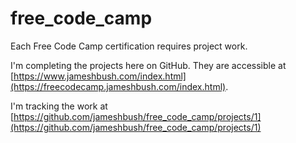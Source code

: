 # free_code_camp

Each Free Code Camp certification requires project work.

I'm completing the projects here on GitHub.
They are accessible at [https://www.jameshbush.com/index.html](https://freecodecamp.jameshbush.com/index.html).

I'm tracking the work at [https://github.com/jameshbush/free_code_camp/projects/1](https://github.com/jameshbush/free_code_camp/projects/1)
